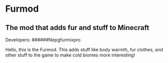 # Furmod
## The mod that adds fur and stuff to Minecraft

Developers: 
######Nepgfurmixpro

Hello, this is the Furmod. This adds stuff like body warmth, fur clothes, and other stuff to the game to make cold biomes more interesting!
